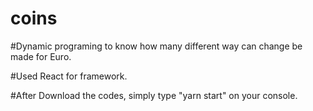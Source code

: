 # coins

#Dynamic programing to know how many different way can change be made for Euro. 

#Used React for framework.

#After Download the codes, simply type "yarn start" on your console. 
